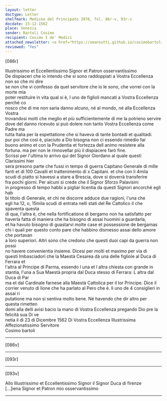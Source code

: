 ```yaml
---
layout: letter
doctype: Letter
shelfmark: Mediceo del Principato 2976, fol. 86r-v, 93r-v
docdate: 23-12-1562
place: Venezia
sender: Bartoli Cosimo
recipient: Cosimo I de' Medici
attached_newsletter: <a href="https://smansutti.github.io/cosimobartoli/texts/3079_025/">3079_025</a>
reviewed: "Yes"
---
```


[086r]  
  
  
  
Illustrissimo et Eccellentissimo Signor et Patron osservantissimo  
De dispiaceri che io intendo che si sono raddoppiati a Vostra Eccellenza non so che mi dire  
se non che vi confesso da quel servitore che io le sono, che vorrei con la morte mia  
poter restituire in vita qual si è, l uno de figlioli mancati a Vostra Eccellenza perché co  
nosco che di me non saria danno alcuno, né al mondo, né alla Eccellenza Vostra  
trovandosi molti che meglio et più sufficientemente di me la potrieno servire  
dove del danno ricevuto si può dolere non tanto Vostra Eccellenza come Padre ma  
tutta Italia per la espettatione che si haveva di tante bontadi et qualitadi.  
pur poi che così è, piaciuto a Dio bisogna non ci essendo rimedio far  
buono animo et con la Prudentia et fortezza dell animo resistere alla  
fortuna. ma per non le rinnovellar più il dispiacere farò fine.  
Scrissi per l'ultima lo arrivo qui del Signor Giordano al quale questi Clarissimi hier  
sera presono parte che fussi in tempo di guerra Capitano Generale di mille  
fanti et di 100 Cavalli et trattenimento di x Capitani. et che con li 4mila  
scudi di piatto si havessi a stare a Brescia, dove si doverrà transferire  
fra pochi giorni. Per alcuni si crede che il Signor Sforzo Palavisini  
in progresso di tempo habbi a pigliar licentia da questi Signori ancorché egli hab  
bi titolo di Generale, et chi ne discorre adduce due ragioni, l'una che  
egli ha 12, o, 15mila scudi di entrata nelli stati del Re Cattolico il che spaventa questa  
di qua, l'altra è, che nella fortificatione di bergamo non ha satisfatto per  
haverla fatta di maniera che ha bisogno di assai huomini a guardarla,  
et ha havuto bisogno di guastarvi molte case et possessione de bergamas  
chi i quali per questo conto pare che habbino dismesso assai dello amore che portavan  
a loro superiori. Altri sono che credono che questi duoi capi da guerra non possi  
no havere convenientia insieme. Dicesi per molti et maximo per via di  
questi Imbasciadori che la Maestà Cesarea dà una delle figliole al Duca di Ferrara et  
l'altra al Principe di Parma, essendo l una et l altra chiesta con grande in  
stantia, l'una a Sua Maestà propria dal Duca stesso di Ferrara: L altra dal Duca di Par  
ma et dal Cardinale farnese alla Maestà Cattolica per il lor Principe. Dice il  
corrier venuto di lione che ha parlato al Pero che è. lì uno de 4 consiglieri in assai ri  
putatione ma non si sentiva molto bene. Né havendo che dir altro per questa rimetten  
domi alla delli avisi bacio la mano di Vostra Eccellenza pregando Dio pre la felicità sua Di ve  
netia il dì 23 di Dicembre 1562 Di Vostra Eccellenza Illustrissima Affezionatissimo Servitore   
Cosimo bartoli  
  
---  

[086v]  
  
  
  
---  

[093r]  
  
  
  
---  

[093v]  
  
  
Allo Illustrissimo et Eccellentissimo Signor il Signor Duca di firenze  
[...]iena Signor et Patron mio osservantissimo  
  
---  

